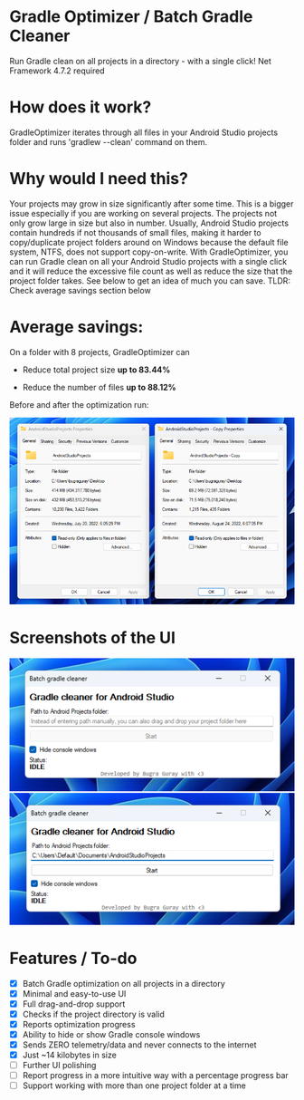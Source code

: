# Gradle Optimizer / Batch Gradle Cleaner
Run Gradle clean on all projects in a directory - with a single click!
Net Framework 4.7.2 required

# How does it work?
GradleOptimizer iterates through all files in your Android Studio projects folder and runs 'gradlew --clean' command on them.

# Why would I need this?
Your projects may grow in size significantly after some time. This is a bigger issue especially if you are working on several projects. The projects not only grow large in size but also in number. Usually, Android Studio projects contain hundreds if not thousands of small files, making it harder to copy/duplicate project folders around on Windows because the default file system, NTFS, does not support copy-on-write. With GradleOptimizer, you can run Gradle clean on all your Android Studio projects with a single click and it will reduce the excessive file count as well as reduce the size that the project folder takes. See below to get an idea of much you can save. TLDR: Check average savings section below

# Average savings:
On a folder with 8 projects, GradleOptimizer can

- Reduce total project size **up to 83.44%**

- Reduce the number of files **up to 88.12%**

Before and after the optimization run:

![Comparison](https://raw.githubusercontent.com/CryptedBytes/gradleoptimizer/main/repoimages/screen_comparison.png)



# Screenshots of the UI
![Screenshot of the UI](https://raw.githubusercontent.com/CryptedBytes/gradleoptimizer/main/repoimages/screen_ui0.png)
![Screenshot of the UI](https://raw.githubusercontent.com/CryptedBytes/gradleoptimizer/main/repoimages/screen_ui1.png)

# Features / To-do
- [x] Batch Gradle optimization on all projects in a directory
- [x] Minimal and easy-to-use UI
- [x] Full drag-and-drop support
- [x] Checks if the project directory is valid
- [x] Reports optimization progress
- [x] Ability to hide or show Gradle console windows
- [x] Sends ZERO telemetry/data and never connects to the internet
- [x] Just ~14 kilobytes in size
- [ ] Further UI polishing
- [ ] Report progress in a more intuitive way with a percentage progress bar
- [ ] Support working with more than one project folder at a time
